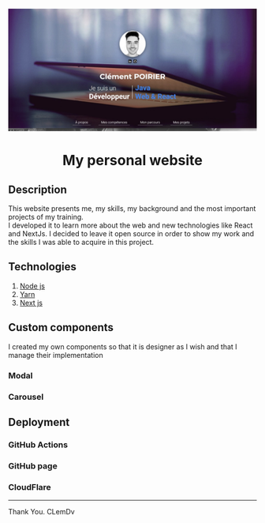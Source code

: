 ![](https://github.com/ClementDv/my-personal-website/blob/main/.readme/img/headerwebsite.jpg)

<h1 align="center">My personal website</h1>

## Description

This website presents me, my skills, my background and the most important projects of my training.</br>
I developed it to learn more about the web and new technologies like React and NextJs.
I decided to leave it open source in order to show my work and the skills I was able to acquire in this project.

## Technologies

1. [Node js](https://nodejs.org/en/download/)
2. [Yarn](https://classic.yarnpkg.com/lang/en/docs/install/#windows-stable)
3. [Next js](https://nextjs.org/docs)

## Custom components

I created my own components so that it is designer as I wish and that I manage their implementation

### Modal

### Carousel

## Deployment

### GitHub Actions

### GitHub page

### CloudFlare

_____________

Thank You.
CLemDv
